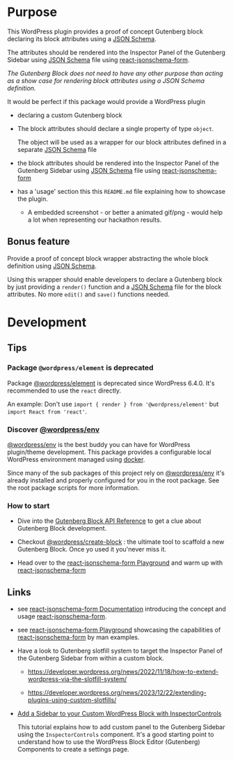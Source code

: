 # Purpose

This WordPress plugin provides a proof of concept Gutenberg block declaring its block attributes using a [JSON Schema](https://rjsf-team.github.io/react-jsonschema-form/).

The attributes should be rendered into the Inspector Panel of the Gutenberg Sidebar using [JSON Schema](https://rjsf-team.github.io/react-jsonschema-form/) file using [react-jsonschema-form](https://github.com/rjsf-team/react-jsonschema-form).

_The Gutenberg Block  does not need to have any other purpose than acting as a show case for rendering block attributes using a JSON Schema definition._

It would be perfect if this package would provide a WordPress plugin

- declaring a custom Gutenberg block

- The block attributes should declare a single property of type `object`.

  The object will be used as a wrapper for our block attributes defined in a separate [JSON Schema](https://rjsf-team.github.io/react-jsonschema-form/) file

- the block attributes should be rendered into the Inspector Panel of the Gutenberg Sidebar using [JSON Schema](https://rjsf-team.github.io/react-jsonschema-form/) file using [react-jsonschema-form](https://rjsf-team.github.io/react-jsonschema-form/)

- has a 'usage' section this this `README.md` file explaining how to showcase the plugin.

  - A embedded screenshot - or better a animated gif/png - would help a lot when representing our hackathon results.

## Bonus feature

Provide a proof of concept block wrapper abstracting the whole block definition using [JSON Schema](https://rjsf-team.github.io/react-jsonschema-form/).

Using this wrapper should enable developers to declare a Gutenberg block by just providing a `render()` function and a [JSON Schema](https://rjsf-team.github.io/react-jsonschema-form/) file for the block attributes. No more `edit()` and `save()` functions needed.

# Development

## Tips

### Package `@wordpress/element` is deprecated

Package [@wordpress/element](https://developer.wordpress.org/block-editor/reference-guides/packages/packages-element/) is deprecated since WordPress 6.4.0. It's recommended to use the `react` directly.

An example: Don't use `import { render } from '@wordpress/element'` but `import React from 'react'`.

### Discover [@wordpress/env](https://developer.wordpress.org/block-editor/reference-guides/packages/packages-env/)

[@wordpress/env](https://developer.wordpress.org/block-editor/reference-guides/packages/packages-env/) is the best buddy you can have for WordPress plugin/theme development. This package provides a configurable local WordPress environment managed using [docker](https://docker.io).

Since many of the sub packages of this project rely on [@wordpress/env](https://developer.wordpress.org/block-editor/reference-guides/packages/packages-env/) it's already installed and properly configured for you in the root package. See the root package scripts for more information.

### How to start

* Dive into the [Gutenberg Block API Reference](https://developer.wordpress.org/block-editor/reference-guides/block-api/) to get a clue about Gutenberg Block development.

- Checkout [@wordpress/create-block](https://developer.wordpress.org/block-editor/reference-guides/packages/packages-create-block/) : the ultimate tool to scaffold a new Gutenberg Block. Once yo used it you'never miss it.

* Head over to the [react-jsonschema-form Playground](https://rjsf-team.github.io/react-jsonschema-form/) and warm up with [react-jsonschema-form](https://rjsf-team.github.io/react-jsonschema-form/)

## Links

- see [react-jsonschema-form Documentation](https://rjsf-team.github.io/react-jsonschema-form/docs/) introducing the concept and usage  [react-jsonschema-form](https://github.com/rjsf-team/react-jsonschema-form).

- see [react-jsonschema-form Playground](https://rjsf-team.github.io/react-jsonschema-form/) showcasing the capabilities of [react-jsonschema-form](https://github.com/rjsf-team/react-jsonschema-form) by man examples.

- Have a look to Gutenberg slotfill system to target the Inspector Panel of the Gutenberg Sidebar from within a custom block.

  - https://developer.wordpress.org/news/2022/11/18/how-to-extend-wordpress-via-the-slotfill-system/

  - https://developer.wordpress.org/news/2023/12/22/extending-plugins-using-custom-slotfills/

- [Add a Sidebar to your Custom WordPress Block with InspectorControls](https://wholesomecode.net/add-sidebar-to-your-custom-wordpress-block-with-inspectorcontrols/)

  This tutorial explains how to add custom panel to the Gutenberg Sidebar using the `InspectorControls` component. It's a good starting point to understand how to use the WordPress Block Editor (Gutenberg) Components to create a settings page.
